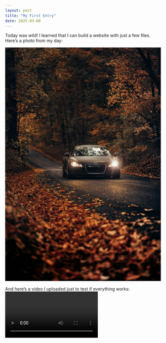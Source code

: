 ```yaml
---
layout: post
title: "My First Entry"
date: 2025-03-08
---
```


Today was wild! I learned that I can build a website with just a few files. Here’s a photo from my day:

![My dream car](images/roberto-nickson-Yp9FdEqaCdk-unsplash.jpg)

And here’s a video I uploaded just to test if everything works:
<video controls>
  <source src="videos/5538262-hd_1920_1080_25fps.mp4" type="video/mp4">
</video>
